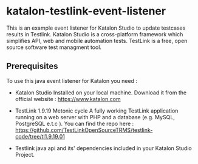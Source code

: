 # katalon-testlink-event-listener

This is an example event listener for Katalon Studio to update testcases results in Testlink. Katalon Studio is a cross-platform framework which simplifies API, web and mobile automation tests. TestLink is a  free, open source software test managment tool. 


Prerequisites
---------------

To use this java event listener for Katalon you need : 

* Katalon Studio 
  Installed on your local machine. Download it from the official website : https://www.katalon.com

* TestLink 1.9.19 Metonic cycle 
  A fully working TestLink application running on a web server with PHP and a database (e.g. MySQL, PostgreSQL e.t.c ).
  You can find the repo here : https://github.com/TestLinkOpenSourceTRMS/testlink-code/tree/tl1.9.19.01

* Testlink java api and its' dependencies included in your Katalon Studio Project. 
